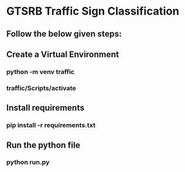 # GTSRB Traffic Sign Classification

## Follow the below given steps:

## Create a Virtual Environment
### python -m venv traffic
### traffic/Scripts/activate

## Install requirements
### pip install -r requirements.txt

## Run the python file
### python run.py